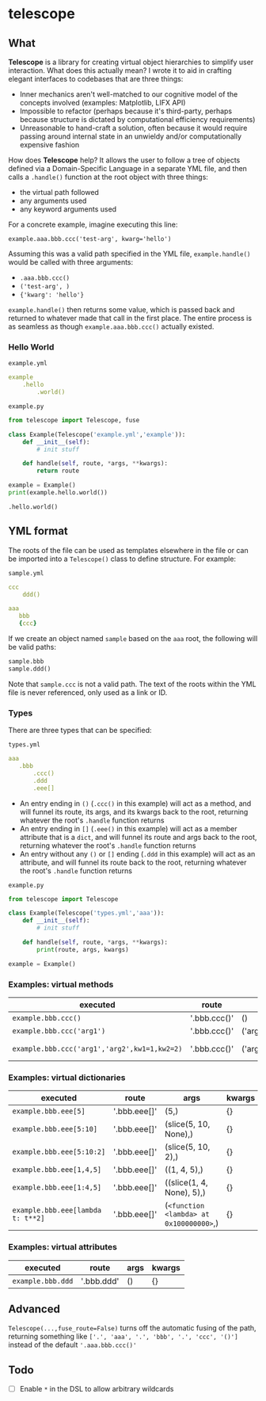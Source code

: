 # telescope

## What

**Telescope** is a library for creating virtual object hierarchies to simplify user interaction. What does this actually mean? I wrote it to aid in crafting elegant interfaces to codebases that are three things:
- Inner mechanics aren't well-matched to our cognitive model of the concepts involved (examples: Matplotlib, LIFX API)
- Impossible to refactor (perhaps because it's third-party, perhaps because structure is dictated by computational efficiency requirements)
- Unreasonable to hand-craft a solution, often because it would require passing around internal state in an unwieldy and/or computationally expensive fashion

How does **Telescope** help? It allows the user to follow a tree of objects defined via a Domain-Specific Language in a separate YML file, and then calls a `.handle()` function at the root object with three things:

- the virtual path followed
- any arguments used
- any keyword arguments used

For a concrete example, imagine executing this line:

`example.aaa.bbb.ccc('test-arg', kwarg='hello')`

Assuming this was a valid path specified in the YML file, `example.handle()` would be called with three arguments:

- `.aaa.bbb.ccc()`
- `('test-arg', )`
- `{'kwarg': 'hello'}`

`example.handle()` then returns some value, which is passed back and returned to whatever made that call in the first place. The entire process is as seamless as though `example.aaa.bbb.ccc()` actually existed.



### Hello World

`example.yml`
```yml
example
    .hello
        .world()
```

`example.py`
```python
from telescope import Telescope, fuse

class Example(Telescope('example.yml','example')):
    def __init__(self):
        # init stuff

    def handle(self, route, *args, **kwargs):
        return route

example = Example()
print(example.hello.world())
```
```
.hello.world()
```


## YML format

The roots of the file can be used as templates elsewhere in the file or can be imported into a `Telescope()` class to define structure. For example:

`sample.yml`
```yml
ccc
    ddd()

aaa
   bbb
   {ccc}
```

If we create an object named `sample` based on the `aaa` root, the following will be valid paths:

```python
sample.bbb
sample.ddd()
```

Note that `sample.ccc` is not a valid path. The text of the roots within the YML file is never referenced, only used as a link or ID.

### Types

There are three types that can be specified:

`types.yml`
```yml
aaa
   .bbb
       .ccc()
       .ddd
       .eee[]
```

- An entry ending in `()` (`.ccc()` in this example) will act as a method, and will funnel its route, its args, and its kwargs back to the root, returning whatever the root's `.handle` function returns
- An entry ending in `[]` (`.eee()` in this example) will act as a member attribute that is a `dict`, and will funnel its route and args back to the root, returning whatever the root's `.handle` function returns
- An entry without any `()` or `[]` ending (`.ddd` in this example) will act as an attribute, and will funnel its route back to the root, returning whatever the root's `.handle` function returns


`example.py`
```python
from telescope import Telescope

class Example(Telescope('types.yml','aaa')):
    def __init__(self):
        # init stuff

    def handle(self, route, *args, **kwargs):
        print(route, args, kwargs)

example = Example()
```

### Examples: virtual methods

executed | route | args | kwargs
--- | --- | --- | ---
`example.bbb.ccc()` | '.bbb.ccc()' | () | {}
`example.bbb.ccc('arg1')` | '.bbb.ccc()' | ('arg1',) | {}
`example.bbb.ccc('arg1','arg2',kw1=1,kw2=2)` | '.bbb.ccc()' | ('arg1','arg2') | {'kw1':1, 'kw2':2}



### Examples: virtual dictionaries

executed | route | args | kwargs
--- | --- | --- | ---
`example.bbb.eee[5]` | '.bbb.eee[]' | (5,) | {}
`example.bbb.eee[5:10]` | '.bbb.eee[]' | (slice(5, 10, None),) | {}
`example.bbb.eee[5:10:2]` | '.bbb.eee[]' | (slice(5, 10, 2),) | {}
`example.bbb.eee[1,4,5]` | '.bbb.eee[]' | ((1, 4, 5),) | {}
`example.bbb.eee[1:4,5]` | '.bbb.eee[]' | ((slice(1, 4, None), 5),) | {}
`example.bbb.eee[lambda t: t**2]` | '.bbb.eee[]' | (`<function <lambda> at 0x100000000>`,) | {}



### Examples: virtual attributes


executed | route | args | kwargs
--- | --- | --- | ---
`example.bbb.ddd` | '.bbb.ddd' | () | {}










## Advanced

`Telescope(...,fuse_route=False)` turns off the automatic fusing of the path, returning something like `['.', 'aaa', '.', 'bbb', '.', 'ccc', '()']` instead of the default `'.aaa.bbb.ccc()'`

## Todo

- [ ] Enable `*` in the DSL to allow arbitrary wildcards
